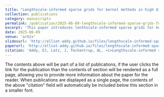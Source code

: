 ```yaml
---
title: "Lengthscale-informed sparse grids for kernel methods in high dimensions"
collection: publications
category: manuscripts
permalink: /publication/2025-06-09-lengthscale-informed-sparse-grids-for-kernel-methods-in-high-dimensions
excerpt: 'This paper introduces lenthscale-informed sparse grids for kernel interpolation. In particular, using only anisotropy assumptions on the lengthscale parameter in Matern kernels, we are able to achieve dimension-independent covergence rates.'
date: 2025-06-09
venue: 'arXiv'
slidesurl: 'http://elliot-addy.github.io/files/lengthscale-informed-sparse-grids-Strathclyde.pdf'
paperurl: 'http://elliot-addy.github.io/files/lengthscale-informed-sparse-grids-for-kernel-methods-in-high-dimensions.pdf'
citation: 'Addy, EJ, Latz, J, Teckentrup, AL, <i>Lengthscale-informed sparse grids for kernel methods in high dimensions</i>, arXiv:2506.07797 (2025)'
---
```

The contents above will be part of a list of publications, if the user clicks the link for the publication than the contents of section will be rendered as a full page, allowing you to provide more information about the paper for the reader. When publications are displayed as a single page, the contents of the above "citation" field will automatically be included below this section in a smaller font.
